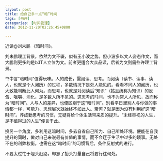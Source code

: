 ```yaml
---
layout: post
title: 给自己多一点“暗”时间
tags: [书评]
categories: [时间管理]
date: 2012-11-20T02:26:45+0800

---
```


近读@刘未鹏 《暗时间》。

刘未鹏理工背景，依然为文不辍，似有王小波之势。但小波多以文人姿态作文，而大鹏则更多的是以IT人立位为文。前者更适合大众品读，后者为文则需些许理工背景。

书中言“暗时间”值得玩味。人的成长，需阅读、思考。而阅读（读书、读事、读人，也就是个人阅历）的过程，多数情况下是旁人能见的。看看不同人的阅历，也大致能判断此人何为。而思考，也就是对阅读后“知识”（姑且统称为知识）的反刍、咀嚼、消化，是多数人所不见的。这思考的时间，也不为常人人所见，故而称为“暗时间”。人与人的差异，也便区别于这“暗时间”。别看平日里别人与你做的事情都一样，可能力、思想层次就始终不如此人。奈何？就是因为没有利用好这“暗时间”。养成勤思考的习惯，无疑将给个体生活带来质的提升。“未经审视的人生，是不值得过的人生”便言于此。

换另一个角度，多利用这暗时间，多去自省自己所为、自己所处环境。便能在自我提升的同时，做对自己来说最有价值的事情，而不会迂于生活中过多的琐事。无处不在的利弊权衡，也需在这“暗时间”的习惯背后，条件反射式的进行。

不要太过忙于埋头赶路，却忘了抬头打量自己将要行往何处。